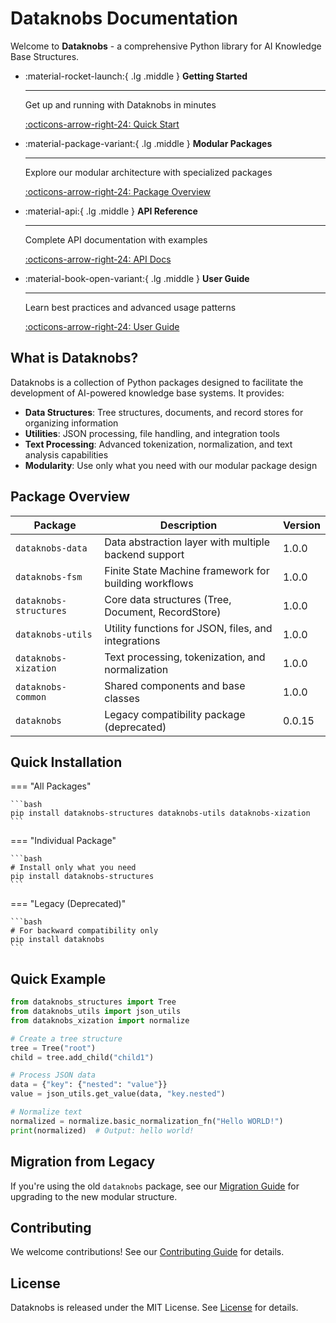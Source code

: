 # Dataknobs Documentation

Welcome to **Dataknobs** - a comprehensive Python library for AI Knowledge Base Structures.

<div class="grid cards" markdown>

-   :material-rocket-launch:{ .lg .middle } __Getting Started__

    ---

    Get up and running with Dataknobs in minutes

    [:octicons-arrow-right-24: Quick Start](getting-started.md)

-   :material-package-variant:{ .lg .middle } __Modular Packages__

    ---

    Explore our modular architecture with specialized packages

    [:octicons-arrow-right-24: Package Overview](packages/index.md)

-   :material-api:{ .lg .middle } __API Reference__

    ---

    Complete API documentation with examples

    [:octicons-arrow-right-24: API Docs](api/index.md)

-   :material-book-open-variant:{ .lg .middle } __User Guide__

    ---

    Learn best practices and advanced usage patterns

    [:octicons-arrow-right-24: User Guide](user-guide/index.md)

</div>

## What is Dataknobs?

Dataknobs is a collection of Python packages designed to facilitate the development of AI-powered knowledge base systems. It provides:

- **Data Structures**: Tree structures, documents, and record stores for organizing information
- **Utilities**: JSON processing, file handling, and integration tools
- **Text Processing**: Advanced tokenization, normalization, and text analysis capabilities
- **Modularity**: Use only what you need with our modular package design

## Package Overview

| Package | Description | Version |
|---------|-------------|---------|
| `dataknobs-data` | Data abstraction layer with multiple backend support | 1.0.0 |
| `dataknobs-fsm` | Finite State Machine framework for building workflows | 1.0.0 |
| `dataknobs-structures` | Core data structures (Tree, Document, RecordStore) | 1.0.0 |
| `dataknobs-utils` | Utility functions for JSON, files, and integrations | 1.0.0 |
| `dataknobs-xization` | Text processing, tokenization, and normalization | 1.0.0 |
| `dataknobs-common` | Shared components and base classes | 1.0.0 |
| `dataknobs` | Legacy compatibility package (deprecated) | 0.0.15 |

## Quick Installation

=== "All Packages"

    ```bash
    pip install dataknobs-structures dataknobs-utils dataknobs-xization
    ```

=== "Individual Package"

    ```bash
    # Install only what you need
    pip install dataknobs-structures
    ```

=== "Legacy (Deprecated)"

    ```bash
    # For backward compatibility only
    pip install dataknobs
    ```

## Quick Example

```python
from dataknobs_structures import Tree
from dataknobs_utils import json_utils
from dataknobs_xization import normalize

# Create a tree structure
tree = Tree("root")
child = tree.add_child("child1")

# Process JSON data
data = {"key": {"nested": "value"}}
value = json_utils.get_value(data, "key.nested")

# Normalize text
normalized = normalize.basic_normalization_fn("Hello WORLD!")
print(normalized)  # Output: hello world!
```

## Migration from Legacy

If you're using the old `dataknobs` package, see our [Migration Guide](migration-guide.md) for upgrading to the new modular structure.

## Contributing

We welcome contributions! See our [Contributing Guide](development/contributing.md) for details.

## License

Dataknobs is released under the MIT License. See [License](license.md) for details.